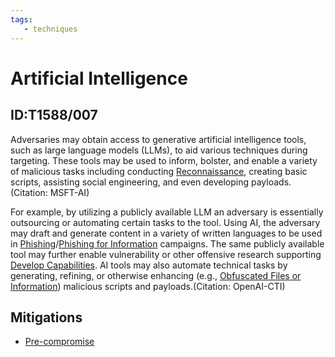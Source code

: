 ```yaml
---
tags:
   - techniques
---
```

# Artificial Intelligence
## ID:T1588/007
Adversaries may obtain access to generative artificial intelligence tools, such as large language models (LLMs), to aid various techniques during targeting. These tools may be used to inform, bolster, and enable a variety of malicious tasks including conducting [Reconnaissance](tactics/TA0043), creating basic scripts, assisting social engineering, and even developing payloads.(Citation: MSFT-AI)

For example, by utilizing a publicly available LLM an adversary is essentially outsourcing or automating certain tasks to the tool. Using AI, the adversary may draft and generate content in a variety of written languages to be used in [Phishing](techniques/T1566)/[Phishing for Information](techniques/T1598) campaigns. The same publicly available tool may further enable vulnerability or other offensive research supporting [Develop Capabilities](techniques/T1587). AI tools may also automate technical tasks by generating, refining, or otherwise enhancing (e.g., [Obfuscated Files or Information](techniques/T1027)) malicious scripts and payloads.(Citation: OpenAI-CTI)

## Mitigations
* [Pre-compromise](mitigations/M1056)
